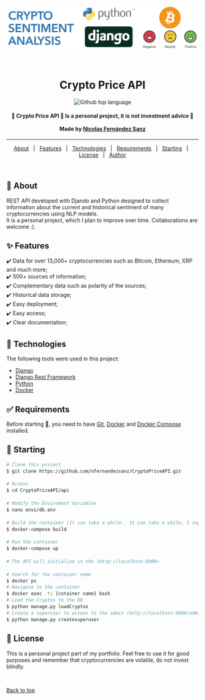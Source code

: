 <div align="center" id="top"> 
  <img src="./image.jpeg" alt="Crypto Price API" />

  &#xa0;

  <!-- <a href="https://cryptopriceapi.netlify.app">Demo</a> -->
</div>

<h1 align="center">Crypto Price API</h1>

<p align="center">
  <img alt="Github top language" src="https://img.shields.io/github/languages/top/nfernandezsanz/CryptoPriceAPI?color=56BEB8">


  <!-- <img alt="Github issues" src="https://img.shields.io/github/issues/{{YOUR_GITHUB_USERNAME}}/crypto-price-api?color=56BEB8" /> -->

  <!-- <img alt="Github forks" src="https://img.shields.io/github/forks/{{YOUR_GITHUB_USERNAME}}/crypto-price-api?color=56BEB8" /> -->

  <!-- <img alt="Github stars" src="https://img.shields.io/github/stars/{{YOUR_GITHUB_USERNAME}}/crypto-price-api?color=56BEB8" /> -->
</p>

<!-- Status -->

<h4 align="center"> 
	🚧  Crypto Price API 🚀 Is a personal project, it is not investment advice 🚧<br><br>
  Made by <a href="https://github.com/nfernandezsanz" target="_blank">Nicolas Fernández Sanz</a>

</h4> 

<hr>

<p align="center">
  <a href="#dart-about">About</a> &#xa0; | &#xa0; 
  <a href="#sparkles-features">Features</a> &#xa0; | &#xa0;
  <a href="#rocket-technologies">Technologies</a> &#xa0; | &#xa0;
  <a href="#white_check_mark-requirements">Requirements</a> &#xa0; | &#xa0;
  <a href="#checkered_flag-starting">Starting</a> &#xa0; | &#xa0;
  <a href="#memo-license">License</a> &#xa0; | &#xa0;
  <a href="https://github.com/{{YOUR_GITHUB_USERNAME}}" target="_blank">Author</a>
</p>

<br>

## :dart: About ##

REST API developed with Djando and Python designed to collect information about the current and historical sentiment of many cryptocurrencies using NLP models.<br>It is a personal project, which I plan to improve over time. Collaborations are welcome :).
## :sparkles: Features ##
:heavy_check_mark: Data for over 13,000+ cryptocurrencies such as Bitcoin, Ethereum, XRP and much more;\
:heavy_check_mark: 500+ sources of information;\
:heavy_check_mark: Complementary data such as polarity of the sources;\
:heavy_check_mark: Historical data storage;\
:heavy_check_mark: Easy deployment;\
:heavy_check_mark: Easy access;\
:heavy_check_mark: Clear documentation;

## :rocket: Technologies ##

The following tools were used in this project:

- [Django](https://www.djangoproject.com/)
- [Django Rest Framework](https://www.django-rest-framework.org/)
- [Python](https://www.python.org/)
- [Docker](https://www.docker.com/)

## :white_check_mark: Requirements ##

Before starting :checkered_flag:, you need to have [Git](https://git-scm.com), [Docker](https://www.docker.com/) and [Docker Compose](https://docs.docker.com/engine/reference/commandline/compose/) installed.

## :checkered_flag: Starting ##

```bash
# Clone this project
$ git clone https://github.com/nfernandezsanz/CryptoPriceAPI.git

# Access
$ cd CryptoPriceAPI/api

# Modify the Enviroment Variables
$ nano envs/db.env

# Build the container (It can take a while.. It can take a while, I suggest a coffee)
$ docker-compose build 

# Run the container
$ docker-compose up 

# The API will initialize in the <http://localhost:8000>

# Search for the container name
$ docker ps
# Navigate to the container
$ docker exec -ti {cotainer name} bash
# Load the Cryptos to the DB
$ python manage.py loadCryptos
# Create a superuser to access to the admin (http://localhost:8000/admin)
$ python manage.py createsuperuser

```

## :memo: License ##

This is a personal project part of my portfolio. Feel free to use it for good purposes and remember that cryptocurrencies are volatile, do not invest blindly.


&#xa0;

<a href="#top">Back to top</a>
